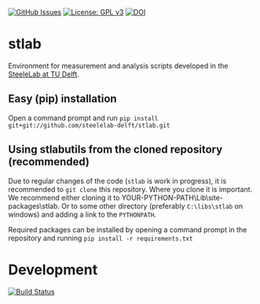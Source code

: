[![GitHub Issues](https://img.shields.io/github/issues/steelelab-delft/stlab.svg)](https://github.com/steelelab-delft/stlab/issues)
[![License: GPL v3](https://img.shields.io/badge/License-GPLv3-blue.svg)](https://www.gnu.org/licenses/gpl-3.0)
[![DOI](https://zenodo.org/badge/DOI/10.5281/zenodo.1299278.svg)](https://doi.org/10.5281/zenodo.1299278)
<!-- [![DOCS](https://img.shields.io/badge/read%20-thedocs-ff66b4.svg)](https://steelelab-delft.github.io/stlab/) -->

# stlab

Environment for measurement and analysis scripts developed in the [SteeleLab at TU Delft](http://steelelab.tudelft.nl/open-science/).


## Easy (pip) installation

Open a command prompt and run ```pip install git+git://github.com/steelelab-delft/stlab.git```

## Using stlabutils from the cloned repository (recommended)

Due to regular changes of the code (`stlab` is work in progress), it is recommended to `git clone` this repository.
Where you clone it is important. We recommend either cloning it to YOUR-PYTHON-PATH\Lib\site-packages\stlab. Or to some other directory (preferably `C:\libs\stlab` on windows) and adding a link to the `PYTHONPATH`.

Required packages can be installed by opening a command prompt in the repository and running ```pip install -r requirements.txt```

# Development

[![Build Status](https://travis-ci.com/steelelab-delft/stlab.svg?branch=master)](https://travis-ci.com/steelelab-delft/stlab)